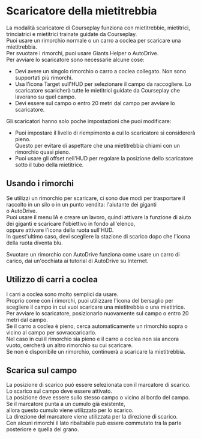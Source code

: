 # Scaricatore della mietitrebbia
  
La modalità scaricatore di Courseplay funziona con mietitrebbie, mietitrici, trinciatrici e mietitrici trainate guidate da Courseplay.  
Puoi usare un rimorchio normale o un carro a coclea per scaricare una mietitrebbia.  
Per svuotare i rimorchi, puoi usare Giants Helper o AutoDrive.  
Per avviare lo scaricatore sono necessarie alcune cose:  
- Devi avere un singolo rimorchio o carro a coclea collegato. Non sono supportati più rimorchi.  
- Usa l'icona Target sull'HUD per selezionare il campo da raccogliere. Lo scaricatore scaricherà tutte le mietitrici guidate da Courseplay che lavorano su quel campo.  
- Devi essere sul campo o entro 20 metri dal campo per avviare lo scaricatore.  
  
Gli scaricatori hanno solo poche impostazioni che puoi modificare:  
- Puoi impostare il livello di riempimento a cui lo scaricatore si considererà pieno.   
Questo per evitare di aspettare che una mietitrebbia chiami con un rimorchio quasi pieno.  
- Puoi usare gli offset nell'HUD per regolare la posizione dello scaricatore sotto il tubo della mietitrice.  
  

## Usando i rimorchi
  
Se utilizzi un rimorchio per scaricare, ci sono due modi per trasportare il raccolto in un silo o in un punto vendita: l'aiutante dei giganti  
o AutoDrive.  
Puoi usare il menu IA e creare un lavoro, quindi attivare la funzione di aiuto dei giganti e scaricare l'obiettivo in fondo all'elenco,   
oppure attivare l'icona della ruota sull'HUD.  
In quest'ultimo caso, devi scegliere la stazione di scarico dopo che l'icona della ruota diventa blu.  
  
Svuotare un rimorchio con AutoDrive funziona come usare un carro di carico, dai un'occhiata ai tutorial di AutoDrive su Internet.  

## Utilizzo di carri a coclea
  
I carri a coclea sono molto semplici da usare.  
Proprio come con i rimorchi, puoi utilizzare l'icona del bersaglio per scegliere il campo in cui vuoi scaricare una mietitrebbia o una mietitrice.  
Per avviare lo scaricatore, posizionarlo nuovamente sul campo o entro 20 metri dal campo.  
Se il carro a coclea è pieno, cerca automaticamente un rimorchio sopra o vicino al campo per sovraccaricarlo.  
Nel caso in cui il rimorchio sia pieno e il carro a coclea non sia ancora vuoto, cercherà un altro rimorchio su cui scaricare.  
Se non è disponibile un rimorchio, continuerà a scaricare la mietitrebbia.  

## Scarica sul campo
  
La posizione di scarico può essere selezionata con il marcatore di scarico.  
Lo scarico sul campo deve essere attivato.  
La posizione deve essere sullo stesso campo o vicino al bordo del campo.  
Se il marcatore punta a un cumulo già esistente,  
allora questo cumulo viene utilizzato per lo scarico.  
La direzione del marcatore viene utilizzata per la direzione di scarico.  
Con alcuni rimorchi il lato ribaltabile può essere commutato tra la parte posteriore e quella del grano.  
